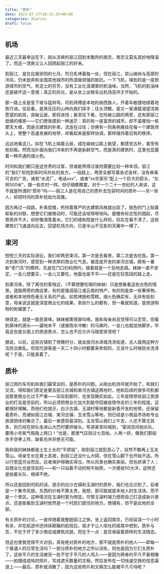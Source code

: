 ```yaml
---
title: "质朴"
date: 2023-07-17T20:31:25+08:00
categories: Diaries
draft: false
---
```


## 机场

最近三天最幸运在于，刚从凉爽的丽江回到本酷热的南京，南京又莫名其妙地降温了。而这一清爽又让人回顾起丽江的好来。

到丽江，是在应属骄阳的七月。烈日炙烤着每一处，但在丽江，崇山峻岭与高原的冷风，仍未放弃和全国其他城市的热浪做顽强的抵抗。一下飞机，嗅到的是一座旅游城市的空气，有泥土的芬芳，没有工业化浪潮里的机油味。当然，飞机的航油味还是破坏这一意境；真正的风光，是从坐上出租车出机场高坪才开始的。

那一路上全是急下坡与猛转弯，司机师傅是本地的纳西族人，开着车敏捷地顺着地势行进。往前看，是黑压压的山林向我们挥手；往头顶瞧，是又一架满载渴望凉爽愿望的航班，突破云层，即将进场；甚至往下看，在险峻公路的两旁，还有那丽江低矮的楼房——它们使我感到一种迷茫：真的有一座富庶的城市，却不盖哪怕一栋摩天大楼，而是古建筑的朴素，流连在过往；仿佛有一则条例悬挂在每一个建筑师头上，使整个高速发展的地带，却看起来是那样协调，那样维持着旧有的秩序。

远远地看这儿，如在飞机上隔着云层，或在峻峭公路上眺望，都感觉古朴，甚至有些刻板。然而当扑面向我们冲来的不再是新鲜空气，而是真的建筑时，这里也显露着一种共通的烟火色。

时间和我们都只是这世界的过客，但谁能熬得过谁则需要比较一种本领。丽江的“我们”却找到和时间共处的良方。一段路上，两旁全都写着各式各样，没有审美可言的广告，诸若“水泥厂，电话xxx”，或者“xx农家乐”配上一个巨大的箭头，“左转500米”，跟一些农村一样。但仔细瞧瞧罢，对于一个二十一世纪的人来讲，这不就是所谓的“质朴”吗——丽江人是在用自己的质朴去包容时间的质朴——另一些人，却把时间的质朴抢劫为高雅。

因为再过一段路，朴素低矮，矜持着尊严的古建筑风格就出现了。脱色的门上贴着崭新的对联，想想它们被推动时，可能还会吱呀呀地叫。屋檐有标志性的翘起，尽管雨并不大，却好像滴答着水。它们的墙和院是什么样的，则实在看不清了。这些建筑们飞速退向后去，回望机场方向，已是半山不见影的天幕中一横了。

## 束河

短短三天的实际游玩，我们却两至束河。第一次是去看景，第二次是去吃饭。第一次到束河时，感受到一种浓厚的商业化气息，被高度开发的束河古镇，颇有一番新“老门东”的模样。先是在门口扫码预约，接着就是一个劲地走路。妹妹一直不安定，一会儿想要买，一会儿又要吃，地面也是不平——还是在较宽阔的路上走。

到束河来，除了离住的客栈近，（不算想要吃喝的妹妹）只是想看看这些古色的情景。道路两旁的商店里，有的是强调丽江或云南的特产，有的则是卖一些奢侈物，或者和本地特色毫无关系的产品，如若烤肠和雪糕。烟火色确实有，无非有些刻意，母亲说这就是深度商业化的结果，卖些什么的都有，但一看就知道，是旅游购物的附庸罢了。

继续走，就是一股恶臭味。妹妹被熏得直叫唤。我和母亲尚且觉得可以忍受，但看到臭味的源头——遍地未干（或被雨水冲散）的马粪时，一会儿也就加快脚步。毕竟这也是台面上的旅游景点，怎么也不应允许马随意排泄吧？

据说，以前，这些古镇到了傍晚时分，就会放河水进城洗涤街道，古人就用这种方法防治粪乱。但现代游客是一天二十四小时都要来参观的，又该什么时候防水洗涤呢？于是，只能臭着了。

## 质朴

丽江网约车司机和我们最常谈的，是质朴的问题。从刚出机场坪就开始了，和我们交流，得知我们原定是要去丽江古城和束河古镇这两地时，他和后续的很多司机都说那里商业化过于严重——实际到那时，也发现确实如此。三年疫情带给丽江旅游业的打击是空前的，所以必须把商业化加大到能夺回被疫情夺走的三年的程度。这都很好理解。而他们也提示，白沙古镇、玉湖村等地都是新晋开发的地带，还保留着质朴。而诸如丽江古城、束河古镇、玉龙雪山等地，则已经是小商品市场和专业旅游团体的集合了。最后一者感受最深刻。玉龙雪山我们上午去，人还不算尤其多，则已经在排队坐进山大巴时要挤破头。导游甚至叫喊到，“密闭空间拍长队，要用小号氧气瓶吸上两口！”也是，那里气压刚过七百帕，人再一挤，像我们那般赤手空拳上阵，缺氧也并非绝无可能。

我和我的妹妹都是土生土长的“平原娃”，刚到丽江就犯恶心了，自然不敢再上玉龙雪山。母亲生长在黄土高坡，到丽江还没什么大碍，但在雪山脚下也开始不适。所以行至蓝月谷而反。后者保护得确实得当，所以风景也确实美丽。但也挤满了人；且商业化也是空前的——和一只站着不动的牦牛拍照，一次便收50大洋，这样还是拍着长队，络绎不绝。

所以还是回到司机的话，提示的白沙古镇和玉湖村的质朴，我们也见识到了。前者是一个集市风貌，东西的价格不算太贵，我想，那可能就是本地人的生活场，而不是一个景区。这种情况在玉湖村更为明显。尽管玉湖村竭力想把自己打造成新兴景点，还是能看到玉湖村依然是一个村民们居住的地方。商铺有，但不是此地的全部。

有关质朴的讨论，一直伴随着我整趟丽江之旅。坐上返回南京，已经延误一个小时有余，并在航途中还持续颠簸的航班后，我才于让人呕吐的摇晃中想到，质朴与否，不在于开了多少商店或建筑风貌，而在于一点：是否保留着原样的生活情态。

但这也使我觉得不大对劲，真有绝对质朴的地方，那不就是质朴的他人——即每一个普通人的日常生活吗？一部分质朴的地方之所以消失，则也是因为它们太质朴了，这些平凡的生活被另一批不甘于平凡的人闯入——是因为两者的平凡不甚相像——拍摄成成吨的照片，写成遮天数量的文稿，然后发布在一切快速交换的信息渠道上——最后，质朴就消散了，因为这些照片和文稿怎么能被平凡亏待呢？
